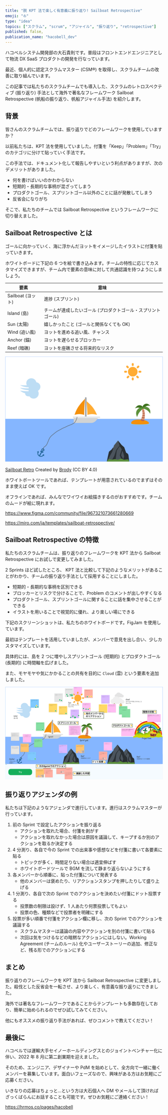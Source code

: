 ```yaml
---
title: "脱 KPT 法で楽しく有意義に振り返り! Sailboat Retrospective"
emoji: "⛵"
type: "idea"
topics: ["スクラム", "scrum", "アジャイル", "振り返り", "retrospective"]
published: false,
publication_name: "hacobell_dev"
---
```


ハコベルシステム開発部の大石貴則です。普段はフロントエンドエンジニアとして物流 DX SaaS プロダクトの開発を行なっています。

最近、個人的に認定スクラムマスター (CSM®) を取得し、スクラムチームの改善に取り組んでいます。

この記事では私たちのスクラムチームでも導入した、スクラムのレトロスペクティブ (振り返り) 手法として海外で著名なフレームワーク Sailboat Retrospective (帆船の振り返り、帆船アジャイル手法) を紹介します。

## 背景

皆さんのスクラムチームでは、振り返りでどのフレームワークを使用していますか？

以前私たちは、KPT 法を使用していました。付箋を「Keep」「Problem」「Try」のカテゴリに分けて貼っていく手法です。

この手法では、ドキュメント化して報告しやすいという利点がありますが、次のデメリットがありました。

- 何を書けばいいのかわからない
- 短期的・長期的な事柄が混ざってしまう
- プロダクトゴール、スプリントゴール以外のことに話が発散してしまう
- 反省会になりがち

そこで、私たちのチームでは Sailboat Retrospective というフレームワークに切り替えました。

## Sailboat Retrospective とは

ゴールに向かっていく、海に浮かんだヨットをイメージしたイラストに付箋を貼っていきます。

ホワイトボードに下記の 6 つを絵で書き込みます。チームの特性に応じてカスタマイズできますが、チーム内で要素の意味に対して共通認識を持つようにしましょう。

| 要素              | 意味                                                          |
| ----------------- | ------------------------------------------------------------- |
| Sailboat (ヨット) | 進捗 (スプリント)                                             |
| Island (島)       | チームが達成したいゴール (プロダクトゴール・スプリントゴール) |
| Sun (太陽)        | 嬉しかったこと (ゴールと関係なくても OK)                      |
| Wind (追い風)     | ヨットを進める追い風、チャンス                                |
| Anchor (錨)       | ヨットを遅らせるブロッカー                                    |
| Reef (暗礁)       | ヨットを座礁させる将来的なリスク                              |

![Sailboat Retrospective のイラスト例。海の上にヨットのイラストが浮かんでおり、右の島のイラストに向かって進んでいる。空に太陽と追い風のイラストがある。海の下にはヨットに繋がれた錨のイラストがある。ヨットと島との間には暗礁のイラストがある。](/images/sailboat-retrospective/image01.png)

[Sailboat Retro](https://www.figma.com/community/file/967321073661280669) Created by [Brody](https://www.figma.com/@brody) (CC BY 4.0)

ホワイトボートツールであれば、テンプレートが用意されているのでまずはそのまま使えば OK です。

オフラインであれば、みんなでワイワイお絵描きするのがおすすめです。チームのムードが絵に現れます。

https://www.figma.com/community/file/967321073661280669

https://miro.com/ja/templates/sailboat-retrospective/

## Sailboat Retrospective の特徴

私たちのスクラムチームは、振り返りのフレームワークを KPT 法から Sailboat Retrospective にお試しで変更してみました。

2 Sprints ほど試したところ、 <!--textlint-disable ja-technical-writing/no-doubled-joshi-->KPT 法と比較して下記のようなメリットがあることがわかり<!--textlint-enable ja-technical-writing/no-doubled-joshi-->、チームの振り返り手法として採用することにしました。

- 短期的・長期的な事柄を区別できる
- ブロッカーとリスクで分けることで、Problem のコメントが出しやすくなる
- プロダクトゴール、スプリントゴールに関することに話を集中させることができる
- イラストを用いることで視覚的に優れ、より楽しい場にできる

下記のスクリーンショットは、私たちのホワイトボードです。FigJam を使用しています。

最初はテンプレートを活用していましたが、メンバーで意見を出し合い、少しカスタマイズしています。

具体的には、島を 2 つに増やしスプリントゴール (短期的) とプロダクトゴール (長期的) に時間軸を広げました。

また、モヤモヤや気にかかることの共有を目的に `Cloud` (雲) という要素を追加しました。

![Sailboat Retrospective のボードに付箋を貼った例。付箋にはいいね！などのスタンプを貼り付けている。元あった島よりも先にプロダクトゴールとしての島を新たに追加している。それぞれの島のイラスト付近には、スプリントゴールとプロダクトゴールを貼り付けている。太陽の隣に雲を新たに追加している。](/images/sailboat-retrospective/image02.png)

## 振り返りアジェンダの例

私たちは下記のようなアジェンダで進行しています。進行はスクラムマスターが行っています。

1. 前の Sprint で設定したアクションを振り返る
   - アクションを取れた場合、付箋を剥がす
   - アクションを取れなかった場合は原因を議論して、キープするか別のアクションを取るか決定する
2. 4 分測り、各自で今の Sprint での出来事や感想などを付箋に書いて各要素に貼る
   - トピックが多く、時間足りない場合は適宜伸ばす
   - ホワイトボードツールで BGM を流して静まり返らないようにする
3. 各メンバーから順番に、貼った付箋について発表する
   - 他のメンバーは褒めたり、リアクションスタンプを押したりして盛り上げる
4. 1 分測り、各自で次の Sprint でのアクションを決めたい付箋にドット投票する
   - 投票数の制限は設けず、1 人あたり何票投票してもよい
   - 投票の色、種類などで投票者を明確にする
5. 投票が多い順番で付箋をアクション欄に移し、次の Sprint でのアクションを議論する
   - スクラムマスターは議論の内容やアクションを別の付箋に書いて貼る
   - 次回は気をつけるなどの暗黙なアクションにはしない。Working Agreement (チームのルール) 化やユーザーストーリーの追加、修正など、残る形でのアクションにする

## まとめ

振り返りのフレームワークを KPT 法から Sailboat Retrospective に変更しました。殺伐とした反省会を一転させ、より楽しく、有意義な振り返りにできました。

海外では著名なフレームワークであることからテンプレートも多数存在しており、簡単に始められるのでぜひ試してみてください。

他にもオススメの振り返り手法があれば、ぜひコメントで教えてください！

## 最後に

ハコベルでは運輸大手セイノーホールディングスとのジョイントベンチャー化に伴い、2022 年 8 月に第二創業期を迎えました。

そのため、エンジニア、デザイナーや PdM を始めとして、全方向で一緒に働くメンバーを募集しています。面白いフェーズなので、興味がある方はお気軽にご応募ください。

<!-- textlint-disable ja-technical-writing/ja-no-redundant-expression -->いきなりの応募はちょっと...という方は大石個人へ DM やメールして頂ければざっくばらんにお話することも可能です。ぜひお気軽にご連絡ください！<!-- textlint-enable ja-technical-writing/ja-no-redundant-expression -->

https://hrmos.co/pages/hacobell
